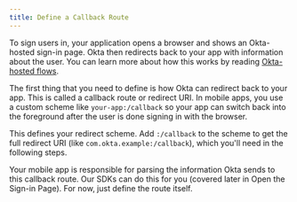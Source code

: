 ```yaml
---
title: Define a Callback Route
---
```


To sign users in, your application opens a browser and shows an Okta-hosted sign-in page. Okta then redirects back to your app with information about the user. 
You can learn more about how this works by reading [Okta-hosted flows](/docs/concepts/okta-hosted-flows/).

The first thing that you need to define is how Okta can redirect back to your app. This is called a callback route or redirect URI. In mobile apps, you use a custom scheme like `your-app:/callback` so your app can switch back into the foreground after the user is done signing in with the browser.

<StackSelector snippet="definescheme"/>

This defines your redirect scheme. Add `:/callback` to the scheme to get the full redirect URI (like `com.okta.example:/callback`), which you'll need in the following steps.

Your mobile app is responsible for parsing the information Okta sends to this callback route. Our SDKs can do this for you (covered later in <GuideLink link="../sign-in-page/">Open the Sign-in Page</GuideLink>). For now, just define the route itself.

<NextSectionLink/>
